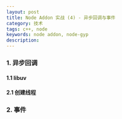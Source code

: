 ```yaml
---
layout: post
title: Node Addon 实战 (4) - 异步回调与事件
category: 技术
tags: c++, node
keywords: node addon, node-gyp 
description: 
---  
```


### 1. 异步回调
#### 1.1 libuv
#### 2.1 创建线程

### 2. 事件
